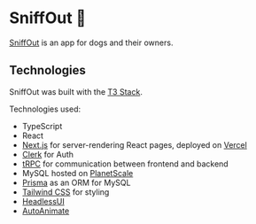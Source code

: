 # SniffOut 🎾

[SniffOut](https://sniffout.vercel.app/) is an app for dogs and their owners.

## Technologies

SniffOut was built with the [T3 Stack](https://create.t3.gg/).

Technologies used:

- TypeScript
- React
- [Next.js](https://nextjs.org) for server-rendering React pages, deployed on [Vercel](https://vercel.com/)
- [Clerk](https://clerk.com/) for Auth
- [tRPC](https://trpc.io) for communication between frontend and backend
- MySQL hosted on [PlanetScale](https://planetscale.com/)
- [Prisma](https://prisma.io) as an ORM for MySQL
- [Tailwind CSS](https://tailwindcss.com) for styling
- [HeadlessUI](https://headlessui.com/)
- [AutoAnimate](https://auto-animate.formkit.com/)
